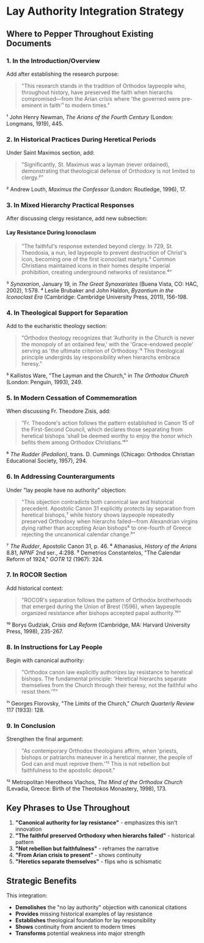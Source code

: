 # Lay Authority Integration Strategy

## Where to Pepper Throughout Existing Documents

### 1. In the Introduction/Overview
Add after establishing the research purpose:
> "This research stands in the tradition of Orthodox laypeople who, throughout history, have preserved the faith when hierarchs compromised—from the Arian crisis where 'the governed were pre-eminent in faith'¹ to modern times."

¹ John Henry Newman, *The Arians of the Fourth Century* (London: Longmans, 1919), 445.

### 2. In Historical Practices During Heretical Periods
Under Saint Maximos section, add:
> "Significantly, St. Maximus was a layman (never ordained), demonstrating that theological defense of Orthodoxy is not limited to clergy.²"

² Andrew Louth, *Maximus the Confessor* (London: Routledge, 1996), 17.

### 3. In Mixed Hierarchy Practical Responses
After discussing clergy resistance, add new subsection:

#### Lay Resistance During Iconoclasm
> "The faithful's response extended beyond clergy. In 729, St. Theodosia, a nun, led laypeople to prevent destruction of Christ's icon, becoming one of the first iconoclast martyrs.³ Common Christians maintained icons in their homes despite imperial prohibition, creating underground networks of resistance.⁴"

³ *Synaxarion*, January 19, in *The Great Synaxaristes* (Buena Vista, CO: HAC, 2002), 1:578.
⁴ Leslie Brubaker and John Haldon, *Byzantium in the Iconoclast Era* (Cambridge: Cambridge University Press, 2011), 156-198.

### 4. In Theological Support for Separation
Add to the eucharistic theology section:
> "Orthodox theology recognizes that 'Authority in the Church is never the monopoly of an ordained few,' with the 'Grace-endowed people' serving as 'the ultimate criterion of Orthodoxy.'⁵ This theological principle undergirds lay responsibility when hierarchs embrace heresy."

⁵ Kallistos Ware, "The Layman and the Church," in *The Orthodox Church* (London: Penguin, 1993), 249.

### 5. In Modern Cessation of Commemoration
When discussing Fr. Theodore Zisis, add:
> "Fr. Theodore's action follows the pattern established in Canon 15 of the First-Second Council, which declares those separating from heretical bishops 'shall be deemed worthy to enjoy the honor which befits them among Orthodox Christians.'⁶"

⁶ *The Rudder (Pedalion)*, trans. D. Cummings (Chicago: Orthodox Christian Educational Society, 1957), 294.

### 6. In Addressing Counterarguments
Under "lay people have no authority" objection:
> "This objection contradicts both canonical law and historical precedent. Apostolic Canon 31 explicitly protects lay separation from heretical bishops,⁷ while history shows laypeople repeatedly preserved Orthodoxy when hierarchs failed—from Alexandrian virgins dying rather than accepting Arian bishops⁸ to one-fourth of Greece rejecting the uncanonical calendar change.⁹"

⁷ *The Rudder*, Apostolic Canon 31, p. 46.
⁸ Athanasius, *History of the Arians* 8.81, *NPNF* 2nd ser., 4:298.
⁹ Demetrios Constantelos, "The Calendar Reform of 1924," *GOTR* 12 (1967): 324.

### 7. In ROCOR Section
Add historical context:
> "ROCOR's separation follows the pattern of Orthodox brotherhoods that emerged during the Union of Brest (1596), when laypeople organized resistance after bishops accepted papal authority.¹⁰"

¹⁰ Borys Gudziak, *Crisis and Reform* (Cambridge, MA: Harvard University Press, 1998), 235-267.

### 8. In Instructions for Lay People
Begin with canonical authority:
> "Orthodox canon law explicitly authorizes lay resistance to heretical bishops. The fundamental principle: 'Heretical hierarchs separate themselves from the Church through their heresy, not the faithful who resist them.'¹¹"

¹¹ Georges Florovsky, "The Limits of the Church," *Church Quarterly Review* 117 (1933): 128.

### 9. In Conclusion
Strengthen the final argument:
> "As contemporary Orthodox theologians affirm, when 'priests, bishops or patriarchs maneuver in a heretical manner, the people of God can and must reprove them.'¹² This is not rebellion but faithfulness to the apostolic deposit."

¹² Metropolitan Hierotheos Vlachos, *The Mind of the Orthodox Church* (Levadia, Greece: Birth of the Theotokos Monastery, 1998), 173.

## Key Phrases to Use Throughout

1. **"Canonical authority for lay resistance"** - emphasizes this isn't innovation
2. **"The faithful preserved Orthodoxy when hierarchs failed"** - historical pattern
3. **"Not rebellion but faithfulness"** - reframes the narrative
4. **"From Arian crisis to present"** - shows continuity
5. **"Heretics separate themselves"** - flips who is schismatic

## Strategic Benefits

This integration:
- **Demolishes** the "no lay authority" objection with canonical citations
- **Provides** missing historical examples of lay resistance
- **Establishes** theological foundation for lay responsibility
- **Shows** continuity from ancient to modern times
- **Transforms** potential weakness into major strength